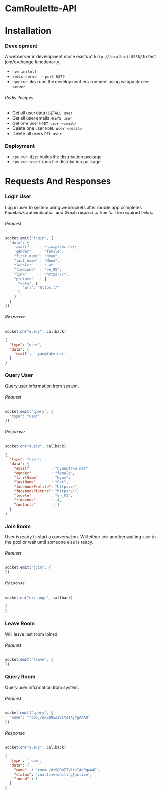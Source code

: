 # CamRoulette-API

# Installation

### Development

A webserver in development mode exists at `http://localhost:8888/` to test join/exchange functionality.

* `npm install`
* `redis-server --port 6379`
* `npm run dev` runs the development environment using webpack-dev-server

###### Redis Recipes

* Get all user data ```HGETALL user```
* Get all user emails ```HKEYS user```
* Get one user ```HGET user <email>```
* Delete one user ```HDEL user <email>```
* Delete all users ```DEL user```

### Deployment

* `npm run dist` builds the distribution package
* `npm run start` runs the distribution package

# Requests And Responses

### Login User

Log in user to system using websockets after mobile app completes Facebook authentication and Graph request to /me for the required fields.

###### Request
```js
socket.emit("login", {
  "data": {
    'email"     : "nyan@fake.net",
    'gender"    : "female",
    "first_name": "Nyan",
    "last_name" : "Moon",
    "locale"    : "-4",
    "timezone"  : "en_US",
    "link"      : "https://",
    "picture"   : {
      "data": {
        "url": "https://"
      }
    }
  }
})
```

###### Response
```js
socket.on("query", callback)
```
```json
{
  "type": "user",
  "data": {
    "email": "nyan@fake.net"
  }
}
```

### Query User

Query user information from system.

###### Request
```js
socket.emit("query", {
  "type": "user"
})
```
###### Response
```js
socket.on("query", callback)
```
```json
{
  "type": "user",
  "data": {
    "email"          : "nyan@fake.net",
    "gender"         : "female",
    "firstName"      : "Nyan",
    "lastName"       : "Cat",
    "facebookProfile": "https://",
    "facebookPicture": "https://",
    "locale"         : "en_US",
    "timezone"       : -4,
    "contacts"       : []
  }
}
```

### Join Room

User is ready to start a conversation. Will either join another waiting user in the pool or wait until someone else is ready.

###### Request
```js
socket.emit("join", {
})
```
###### Response
```js
socket.on("exchange", callback)
```
```json
{
}
```

### Leave Room

Will leave last room joined.

###### Request
```js
socket.emit("leave", {
})
```

### Query Room

Query user information from system.

###### Request
```js
socket.emit("query", {
  "name": "room_/#xSQ0nZIViteIAgPgAAAD"
})
```
###### Response
```js
socket.on("query", callback)
```
```json
{
  "type": "room",
  "data": {
    "name"  : "room_/#xSQ0nZIViteIAgPgAAAD",
    "status": "inactive|waiting|active",
    "round" : 1
  }
}
```